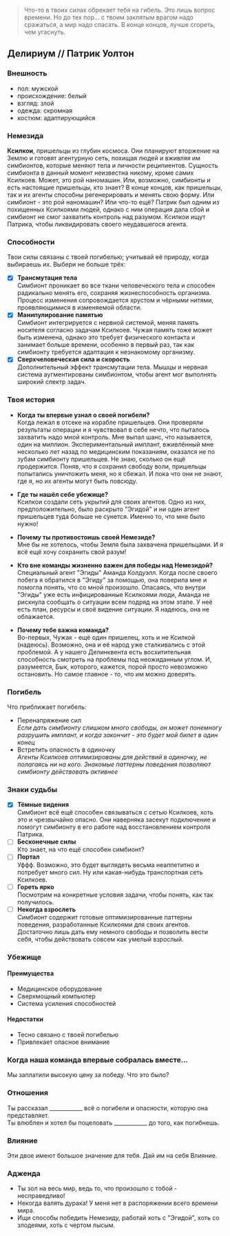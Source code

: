 > Что-то в твоих силах обрекает тебя на гибель. Это лишь вопрос времени. Но до тех пор...
> с твоим заклятым врагом надо сражаться, а мир надо спасать.
> В конце концов, лучше сгореть, чем угаснуть.

## Делириум // Патрик Уолтон

### Внешность
- пол: мужской
- происхождение: белый
- взгляд: злой
- одежда: скромная
- костюм: адаптирующийся

### Немезида  
**Ксилкои**, пришельцы из глубин космоса. Они планируют вторжение на Землю и готовят агентурную сеть, похищая людей и вживляя им симбионтов, которые меняют тела и личности реципиентов.
Сущность симбионта в данный момент неизвестна никому, кроме самих Ксилкоев. Может, это рой наномашин. Или, возможно, симбионты и есть настоящие пришельцы, кто знает?
В конце концов, как пришельцы, так и их агенты способны регенерировать и менять свою форму. Или симбионт - это рой наномашин? Или что-то ещё?
Патрик был одним из похищенных Ксилкоями людей, однако с ним операция дала сбой и симбионт не смог захватить контроль над разумом. Ксилкои ищут Патрика, чтобы ликвидировать своего неудавшегося агента.

### Способности  
Твои силы связаны с твоей погибелью; учитывай её природу, когда выбираешь их. Выбери не больше трёх:
- [x] **Трансмутация тела**  
  Симбионт проникает во все ткани человеческого тела и способен радикально менять его, сохраняя жизнеспособность организма.
  Процесс изменения сопровождается хрустом и чёрными нитями, проявляющимися в изменяемой области.
- [x] **Манипулирование памятью**  
  Симбионт интегрируется с нервной системой, меняя память носителя согласно задачам Ксилкоев.
  Чужая память тоже может быть изменена, однако это требует физического контакта и занимает больше времени, особенно в первый раз, так как симбионту требуется адаптация к незнакомому организму.
- [x] **Сверхчеловеческая сила и скорость**  
  Дополнительный эффект трансмутации тела. Мышцы и нервная система аугментированы симбионтом, чтобы агент мог выполнять широкий спектр задач.

### Твоя история
- **Когда ты впервые узнал о своей погибели?**  
Когда лежал в отсеке на корабле пришельцев. Они проверяли результаты операции и я чувствовал в себе нечто, что пыталось захватить надо мной контроль. Мне выпал шанс, что называется, один на миллион.
Экспериментальный имплант, вживлённый мне несколько лет назад по медицинским показаниям, оказался не по зубам симбионту пришельцев. Не знаю, сколько он ещё продержится.
Поняв, что я сохранил свободу воли, пришельцы попытались уничтожить меня, но я сбежал. И пока что они не знают, где я, но их агенты могут быть повсюду.

- **Где ты нашёл себе убежище?**  
Ксилкои создали сеть укрытий для своих агентов. Одно из них, предположительно, было раскрыто "Эгидой" и ни один агент пришельцев туда больше не сунется. Именно то, что мне было нужно!

- **Почему ты противостоишь своей Немезиде?**  
Мне бы не хотелось, чтобы Земля была захвачена пришельцами. И я всё ещё хочу сохранить свой разум!

- **Кто вне команды жизненно важен для победы над Немезидой?**  
Специальный агент "Эгиды" Аманда Колдуэлл. Когда после своего побега я обратился в "Эгиду" за помощью, она поверила мне и помогла понять, что со мной произошло.
Опасаясь, что внутри "Эгиды" уже есть инфицированные Ксилкоями люди, Аманда не рискнула сообщать о ситуации всем подряд на этом этапе. У неё есть план, ресурсы и своё видение ситуации.
Я надеюсь, она не облажается.

- **Почему тебе важна команда?**  
Во-первых, Чужак - ещё один пришелец, хоть и не Ксилкой (надеюсь). Возможно, она и её народ уже сталкивались с этой проблемой.
А у нашего Делинквента есть восхитительная способность смотреть на проблемы под неожиданным углом.
И, разумеется, Бык, которого, кажется, порой просто невозможно остановить.
Но самое главное - то, что им можно доверять.

### Погибель

Что приближает погибель:
- Перенапряжение сил  
  _Если дать симбионту слишком много свободы, он может понемногу разрушить имплант, и когда закончит - это будет мой билет в один конец_
- Встретить опасность в одиночку  
  _Агенты Ксилкоев оптимизированы для действий в одиночку, не полагаясь ни на кого. Знакомые паттерны поведения позволяют симбионту действовать активнее_

### Знаки судьбы

- [x] **Тёмные видения**  
  Симбионт всё ещё способен связываться с сетью Ксилкоев, хоть это и чрезвычайно опасно.
  Они наверняка засекут подключение и помогут симбионту в его работе над восстановлением контроля Патрика.
- [ ] **Бесконечные силы**  
  Кто знает, на что ещё способен симбионт?
- [ ] **Портал**  
  Уффф. Возможно, это будет выглядеть весьма неаппетитно и потребует много сил. Ну или какая-нибудь транспортная сеть Ксилкоев.
- [ ] **Гореть ярко**  
  Посмотрим на конкретные условия задачи, чтобы понять, как так получилось.
- [ ] **Некогда взрослеть**  
  Симбионт содержит готовые оптимизированные паттерны поведения, разработанные Ксилкоями для своих агентов.
  Достаточно лишь дать ему немного свободы и позволить вести себя, чтобы действовать совсем как умелый взрослый.

### Убежище

#### Преимущества
- Медицинское оборудование
- Сверхмощный компьютер
- Система усиления способностей

#### Недостатки
- Тесно связано с твоей погибелью
- Привлекает опасное внимание

### Когда наша команда впервые собралась вместе...
Мы заплатили высокую цену за победу. Что это было?

### Отношения
Ты рассказал ____________ всё о погибели и опасности, которую она представляет.  
Ты влюблен и хотел бы поцеловать ____________ до того, как погибнешь.  

### Влияние
Эти двое имеют большое значение для тебя. Дай им на себя Влияние.  

### Адженда
- Ты зол на весь мир, ведь то, что произошло с тобой - несправедливо!
- Некогда валять дурака! У меня нет в распоряжении всего времени мира.
- Ищи способы победить Немезиду, работай хоть с "Эгидой", хоть со злодеями, хоть с чертом лысым.
